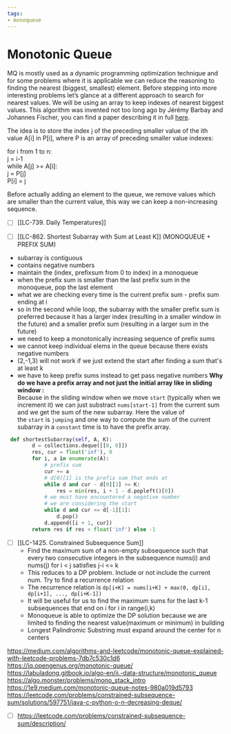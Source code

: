 ```yaml
---
tags: 
- monoqueue
---
```

# Monotonic Queue
MQ is mostly used as a dynamic programming optimization technique and for some problems where it is applicable we can reduce the reasoning to finding the nearest (biggest, smallest) element.
Before stepping into more interesting problems let’s glance at a different approach to search for nearest values. We will be using an array to keep indexes of nearest biggest values. This algorithm was invented not too long ago by Jérémy Barbay and Johannes Fischer, you can find a paper describing it in full [here](https://arxiv.org/abs/1009.5863).

The idea is to store the index j of the preceding smaller value of the ith value A[i] in P[i], where P is an array of preceding smaller value indexes:

for i from 1 to n:  
    j = i-1  
    while A[j] >= A[i]:  
        j = P[j]  
    P[i] = j

Before actually adding an element to the queue, we remove values which are smaller than the current value, this way we can keep a non-increasing sequence.

- [ ] [[LC-739. Daily Temperatures]]

- [ ] [[LC-862. Shortest Subarray with Sum at Least K]] (MONOQUEUE + PREFIX SUM)
- subarray is contiguous
- contains negative numbers
- maintain the (index, prefixsum from 0 to index) in a monoqueue
- when the prefix sum is smaller than the last prefix sum in the monoqueue, pop the last element
- what we are checking every time is the current prefix sum - prefix sum ending at i
- so in the second while loop, the subarray with the smaller prefix sum is preferred because it has a larger index (resulting in a smaller window in the future) and a smaller prefix sum (resulting in a larger sum in the future)
- we need to keep a monotonically increasing sequence of prefix sums 
- we cannot keep individual elems in the queue because there exists negative numbers
- (2,-1,3) will not work if we just extend the start after finding a sum that's at least k
- we have to keep prefix sums instead to get pass negative numbers
**Why do we have a prefix array and not just the initial array like in sliding window :**  
Because in the sliding window when we move `start` (typically when we increment it) we can just substract `nums[start-1]` from the current sum and we get the sum of the new subarray. Here the value of the `start` is `jumping` and one way to compute the sum of the current subarray in a `constant` time is to have the prefix array.
```python
 def shortestSubarray(self, A, K):
        d = collections.deque([[0, 0]])
        res, cur = float('inf'), 0
        for i, a in enumerate(A):
		    # prefix sum
            cur += a
            # d[0][1] is the prefix sum that ends at 
            while d and cur - d[0][1] >= K:
                res = min(res, i + 1 - d.popleft()[0])
            # we must have encountered a negative number
            # we are considering the start 
            while d and cur <= d[-1][1]:
                d.pop()
            d.append([i + 1, cur])
        return res if res < float('inf') else -1
```


- [ ] [[LC-1425. Constrained Subsequence Sum]]
	- Find the maximum sum of a non-empty subsequence such that every two consecutive integers in the subsequence nums(i) and nums(j) for i < j satisfies j-i <= k
	- This reduces to a DP problem. Include or not include the current num. Try to find a recurrence relation
	- The recurrence relation is ``dp[i+K] = nums[i+K] + max(0, dp[i], dp[i+1], ..., dp[i+K-1])``
	- It will be useful for us to find the maximum sums for the last k-1 subsequences that end on i for i in range(i,k)
	- Monoqueue is able to optimize the DP solution because we are limited to finding the nearest value(maximum or minimum) in building 
	- Longest Palindromic Substring must expand around the center for n centers


https://medium.com/algorithms-and-leetcode/monotonic-queue-explained-with-leetcode-problems-7db7c530c1d6
https://iq.opengenus.org/monotonic-queue/
https://labuladong.gitbook.io/algo-en/ii.-data-structure/monotonic_queue
https://algo.monster/problems/mono_stack_intro
https://1e9.medium.com/monotonic-queue-notes-980a019d5793
https://leetcode.com/problems/constrained-subsequence-sum/solutions/597751/java-c-python-o-n-decreasing-deque/
- [ ] https://leetcode.com/problems/constrained-subsequence-sum/description/